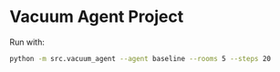 # Vacuum Agent Project

Run with:
```bash
python -m src.vacuum_agent --agent baseline --rooms 5 --steps 20
```
